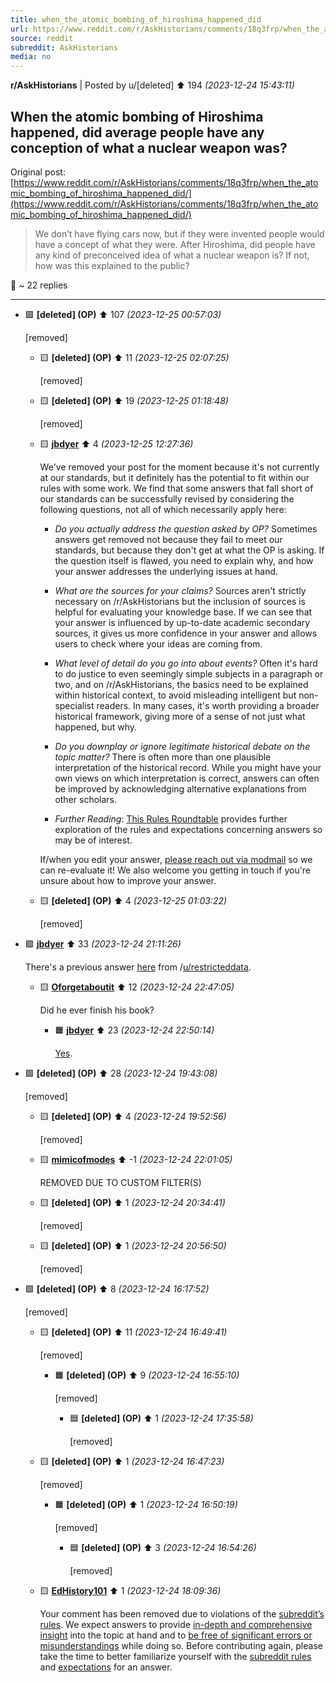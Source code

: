 ```yaml
---
title: when_the_atomic_bombing_of_hiroshima_happened_did
url: https://www.reddit.com/r/AskHistorians/comments/18q3frp/when_the_atomic_bombing_of_hiroshima_happened_did/
source: reddit
subreddit: AskHistorians
media: no
---
```

**r/AskHistorians** | Posted by u/[deleted] ⬆️ 194 _(2023-12-24 15:43:11)_

## When the atomic bombing of Hiroshima happened, did average people have any conception of what a nuclear weapon was?

Original post: [https://www.reddit.com/r/AskHistorians/comments/18q3frp/when_the_atomic_bombing_of_hiroshima_happened_did/](https://www.reddit.com/r/AskHistorians/comments/18q3frp/when_the_atomic_bombing_of_hiroshima_happened_did/)

> We don’t have flying cars now, but if they were invented people would have a concept of what they were. After Hiroshima, did people have any kind of preconceived idea of what a nuclear weapon is? If not, how was this explained to the public?

💬 ~ 22 replies

---

* 🟩 **[deleted] (OP)** ⬆️ 107 _(2023-12-25 00:57:03)_

	[removed]

	* 🟨 **[deleted] (OP)** ⬆️ 11 _(2023-12-25 02:07:25)_

		[removed]

	* 🟨 **[deleted] (OP)** ⬆️ 19 _(2023-12-25 01:18:48)_

		[removed]

	* 🟨 **[jbdyer](https://www.reddit.com/user/jbdyer)** ⬆️ 4 _(2023-12-25 12:27:36)_

		We've removed your post for the moment because it's not currently at our standards, but it definitely has the potential to fit within our rules with some work. We find that some answers that fall short of our standards can be successfully revised by considering the following questions, not all of which necessarily apply here:
		
		* *Do you actually address the question asked by OP?* Sometimes answers get removed not because they fail to meet our standards, but because they don't get at what the OP is asking. If the question itself is flawed, you need to explain why, and how your answer addresses the underlying issues at hand.
		
		* *What are the sources for your claims?* Sources aren't strictly necessary on /r/AskHistorians but the inclusion of sources is helpful for evaluating your knowledge base. If we can see that your answer is influenced by up-to-date academic secondary sources, it gives us more confidence in your answer and allows users to check where your ideas are coming from.
		
		* *What level of detail do you go into about events?* Often it's hard to do justice to even seemingly simple subjects in a paragraph or two, and on /r/AskHistorians, the basics need to be explained within historical context, to avoid misleading intelligent but non-specialist readers.  In many cases, it's worth providing a broader historical framework, giving more of a sense of not just what happened, but why.
		
		* *Do you downplay or ignore legitimate historical debate on the topic matter?* There is often more than one plausible interpretation of the historical record. While you might have your own views on which interpretation is correct, answers can often be improved by acknowledging alternative explanations from other scholars. 
		
		* *Further Reading*: [This Rules Roundtable](https://www.reddit.com/r/AskHistorians/comments/f7ffl8/rules_roundtable_ii_the_four_questions_what_does/) provides further exploration of the rules and expectations concerning answers so may be of interest.
		
		If/when you edit your answer, [please reach out via modmail](http://www.reddit.com/message/compose?to=%2Fr%2FAskHistorians) so we can re-evaluate it! We also welcome you getting in touch if you're unsure about how to improve your answer.

	* 🟨 **[deleted] (OP)** ⬆️ 4 _(2023-12-25 01:03:22)_

		[removed]

* 🟩 **[jbdyer](https://www.reddit.com/user/jbdyer)** ⬆️ 33 _(2023-12-24 21:11:26)_

	There's a previous answer [here](https://www.reddit.com/r/AskHistorians/comments/1ipaes/how_much_did_the_general_public_knew_about_atomic/cb6v2k9/) from /[u/restricteddata](https://www.reddit.com/user/restricteddata).

	* 🟨 **[Oforgetaboutit](https://www.reddit.com/user/Oforgetaboutit)** ⬆️ 12 _(2023-12-24 22:47:05)_

		Did he ever finish his book?

		* 🟧 **[jbdyer](https://www.reddit.com/user/jbdyer)** ⬆️ 23 _(2023-12-24 22:50:14)_

			[Yes](https://alexwellerstein.com/writing/books/restricted-data/).

* 🟩 **[deleted] (OP)** ⬆️ 28 _(2023-12-24 19:43:08)_

	[removed]

	* 🟨 **[deleted] (OP)** ⬆️ 4 _(2023-12-24 19:52:56)_

		[removed]

	* 🟨 **[mimicofmodes](https://www.reddit.com/user/mimicofmodes)** ⬆️ -1 _(2023-12-24 22:01:05)_

		REMOVED DUE TO CUSTOM FILTER(S)

	* 🟨 **[deleted] (OP)** ⬆️ 1 _(2023-12-24 20:34:41)_

		[removed]

	* 🟨 **[deleted] (OP)** ⬆️ 1 _(2023-12-24 20:56:50)_

		[removed]

* 🟩 **[deleted] (OP)** ⬆️ 8 _(2023-12-24 16:17:52)_

	[removed]

	* 🟨 **[deleted] (OP)** ⬆️ 11 _(2023-12-24 16:49:41)_

		[removed]

		* 🟧 **[deleted] (OP)** ⬆️ 9 _(2023-12-24 16:55:10)_

			[removed]

			* 🟦 **[deleted] (OP)** ⬆️ 1 _(2023-12-24 17:35:58)_

				[removed]

	* 🟨 **[deleted] (OP)** ⬆️ 1 _(2023-12-24 16:47:23)_

		[removed]

		* 🟧 **[deleted] (OP)** ⬆️ 1 _(2023-12-24 16:50:19)_

			[removed]

			* 🟦 **[deleted] (OP)** ⬆️ 3 _(2023-12-24 16:54:26)_

				[removed]

	* 🟨 **[EdHistory101](https://www.reddit.com/user/EdHistory101)** ⬆️ 1 _(2023-12-24 18:09:36)_

		Your comment has been removed due to violations of the [subreddit’s rules](https://www.reddit.com/r/AskHistorians/wiki/rules). We expect answers to provide [in-depth and comprehensive insight](https://www.reddit.com/r/AskHistorians/wiki/rules#wiki_write_an_in-depth_answer) into the topic at hand and to [be free of significant errors or misunderstandings](https://www.reddit.com/r/AskHistorians/comments/f7ffl8/rules_roundtable_ii_the_four_questions_what_does/) while doing so. Before contributing again, please take the time to better familiarize yourself with the [subreddit rules](https://www.reddit.com/r/AskHistorians/wiki/rules) and [expectations](https://www.reddit.com/r/AskHistorians/wiki/faq/meta#wiki_rules_discussion) for an answer.


